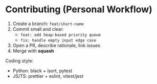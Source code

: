 # Contributing (Personal Workflow)

1. Create a branch: `feat/short-name`
2. Commit small and clear:
   - `feat: add heap-based priority queue`
   - `fix: handle empty input edge case`
3. Open a PR, describe rationale, link issues
4. Merge with **squash**

Coding style:
- Python: black + isort, pytest
- JS/TS: prettier + eslint, vitest/jest